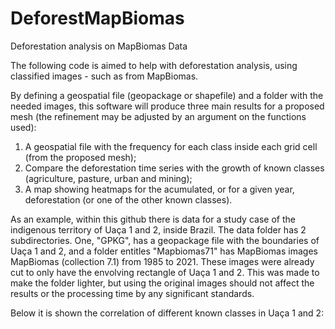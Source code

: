 # DeforestMapBiomas
Deforestation analysis on MapBiomas Data

The following code is aimed to help with deforestation analysis, using classified images - such as from MapBiomas.

By defining a geospatial file (geopackage or shapefile) and a folder with the needed images, this software will produce three main results for a proposed mesh (the refinement may be adjusted by an argument on the functions used):
1. A geospatial file with the frequency for each class inside each grid cell (from the proposed mesh);
2. Compare the deforestation time series with the growth of known classes (agriculture, pasture, urban and mining);
3. A map showing heatmaps for the acumulated, or for a given year, deforestation (or one of the other known classes).

As an example, within this github there is data for a study case of the indigenous territory of Uaça 1 and 2, inside Brazil.
The data folder has 2 subdirectories. One, "GPKG", has a geopackage file with the boundaries of Uaça 1 and 2, and a folder entitles "Mapbiomas71" has MapBiomas images MapBiomas (collection 7.1) from 1985 to 2021. These images were already cut to only have the envolving rectangle of Uaça 1 and 2. This was made to make the folder lighter, but using the original images should not affect the results or the processing time by any significant standards.

Below it is shown the correlation of different known classes in Uaça 1 and 2:
